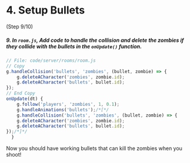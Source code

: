 # 4. Setup Bullets
 (Step 9/10)

##### 9. In `room.js`, Add code to handle the collision and delete the zombies if they collide with the bullets in the `onUpdate()` function.

``` javascript
// File: code/server/rooms/room.js
// Copy
g.handleCollision('bullets', 'zombies', (bullet, zombie) => {
	g.deleteACharacter('zombies', zombie.id);
	g.deleteACharacter('bullets', bullet.id);
});
// End Copy
onUpdate(dt) {
	g.follow('players', 'zombies', 1, 0.1);
	g.handleAnimations('bullets');/*[*/
	g.handleCollision('bullets', 'zombies', (bullet, zombie) => {
	g.deleteACharacter('zombies', zombie.id);
	g.deleteACharacter('bullets', bullet.id);
});/*]*/
  }

```

Now you should have working bullets that can kill the zombies when you shoot!
